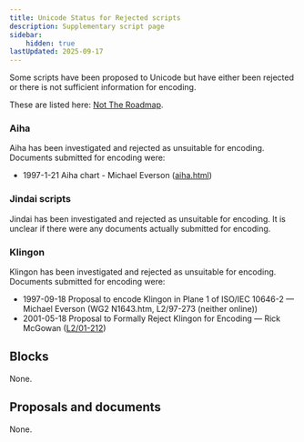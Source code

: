 ```yaml
---
title: Unicode Status for Rejected scripts
description: Supplementary script page
sidebar:
    hidden: true
lastUpdated: 2025-09-17
---
```


Some scripts have been proposed to Unicode but have either been rejected or there is not sufficient information for encoding.

These are listed here: [Not The Roadmap](http://www.unicode.org/roadmaps/not-the-roadmap/).

### Aiha

Aiha has been investigated and rejected as unsuitable for encoding. Documents submitted for encoding were:
- 1997-1-21 Aiha chart - Michael Everson ([aiha.html](http://www.evertype.com/standards/csur/aiha.html))

### Jindai scripts

Jindai has been investigated and rejected as unsuitable for encoding. It is unclear if there were any documents actually submitted for encoding.

### Klingon

Klingon has been investigated and rejected as unsuitable for encoding. Documents submitted for encoding were:
- 1997-09-18 Proposal to encode Klingon in Plane 1 of ISO/IEC 10646-2 — Michael Everson (WG2 N1643.htm, L2/97-273 (neither online))
- 2001-05-18 Proposal to Formally Reject Klingon for Encoding — Rick McGowan ([L2/01-212](http://www.unicode.org/cgi-bin/GetMatchingDocs.pl?L2/01-212))

## Blocks

None.

## Proposals and documents

None.
